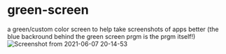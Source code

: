 # green-screen
a green/custom color screen to help take screenshots of apps better (the blue backround behind the green screen prgm is the prgm itself!) <br/>
![Screenshot from 2021-06-07 20-14-53](https://user-images.githubusercontent.com/66301495/121037623-3832ab80-c7cd-11eb-8bff-b8767e385be5.png)
